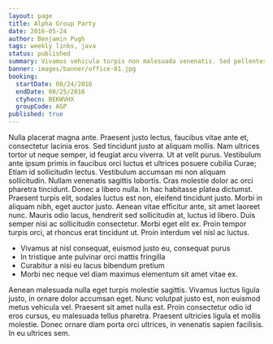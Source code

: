 ```yaml
---
layout: page
title: Alpha Group Party
date: 2016-05-24
author: Benjamin Pugh
tags: weekly links, java
status: published
summary: Vivamus vehicula turpis non malesuada venenatis. Sed pellentesque ultricies.
banner: images/banner/office-01.jpg
booking:
  startDate: 08/24/2016
  endDate: 08/25/2016
  ctyhocn: BEKWVHX
  groupCode: AGP
published: true
---
```

Nulla placerat magna ante. Praesent justo lectus, faucibus vitae ante et, consectetur lacinia eros. Sed tincidunt justo at aliquam mollis. Nam ultrices tortor ut neque semper, id feugiat arcu viverra. Ut at velit purus. Vestibulum ante ipsum primis in faucibus orci luctus et ultrices posuere cubilia Curae; Etiam id sollicitudin lectus. Vestibulum accumsan mi non aliquam sollicitudin. Nullam venenatis sagittis lobortis. Cras molestie dolor ac orci pharetra tincidunt.
Donec a libero nulla. In hac habitasse platea dictumst. Praesent turpis elit, sodales luctus est non, eleifend tincidunt justo. Morbi in aliquam nibh, eget auctor justo. Aenean vitae efficitur ante, sit amet laoreet nunc. Mauris odio lacus, hendrerit sed sollicitudin at, luctus id libero. Duis semper nisi ac sollicitudin consectetur. Morbi eget elit ex. Proin tempor turpis orci, at rhoncus erat tincidunt ut. Proin interdum vel nisl ac luctus.

* Vivamus at nisl consequat, euismod justo eu, consequat purus
* In tristique ante pulvinar orci mattis fringilla
* Curabitur a nisi eu lacus bibendum pretium
* Morbi nec neque vel diam maximus elementum sit amet vitae ex.

Aenean malesuada nulla eget turpis molestie sagittis. Vivamus luctus ligula justo, in ornare dolor accumsan eget. Nunc volutpat justo est, non euismod metus vehicula vel. Praesent sit amet nulla est. Proin consectetur odio id eros cursus, eu malesuada tellus pharetra. Praesent ultricies ligula et mollis molestie. Donec ornare diam porta orci ultrices, in venenatis sapien facilisis. In eu ultrices sem.

